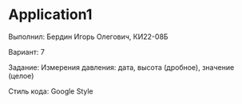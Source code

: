 # Application1
Выполнил: Бердин Игорь Олегович, КИ22-08Б

Вариант: 7

Задание: Измерения давления: дата, высота (дробное), значение (целое)

Стиль кода: Google Style

